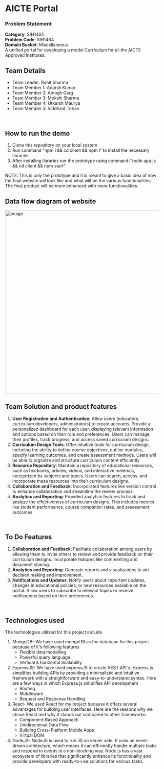 # AICTE Portal
### Problem Statement
**Category**: SIH1464 <br/>
**Problem Code**: SIH1464 <br/>
**Domain Bucket**: Miscellaneous <br/>
A unified portal for developing a model Curriculum for all the AICTE Approved Institutes.
<br/>

## Team Details
- Team Leader: Rohit Sharma <br/>
- Team Member 1: Adarsh Kumar <br/>
- Team Member 2: Amogh Garg <br/>
- Team Member 3: Mokshi Sharma <br/>
- Team Member 4: Utkarsh Maurya <br/>
- Team Member 5: Siddhant Tohan
<br/>

## How to run the demo
1. Clone this repository on your local system
2. Run command "npm i && cd client && npm i" to install the necessary libraries
3. After installing libraries run the prototype using command-"node app.js && cd client && npm start"

NOTE: This is only the prototype and it is meant to give a basic idea of how the final website will look like and what will be the various functionalities. The final product will be more enhanced with more functionalities.
<br/>

## Data flow diagram of website
<img width="600" alt="image" src="https://github.com/rohit108180/AICTE/assets/71789479/8df05e34-8823-4c21-899f-395bc401e846">
<br/>

## Team Solution and product features
1. **User Registration and Authentication**: Allow users (educators, curriculum developers, administrators) to create accounts. Provide a personalized dashboard for each user, displaying relevant information and options based on their role and preferences. Users can manage their profiles, track progress, and access saved curriculum designs.
2. **Curriculum Design Tools**: Offer intuitive tools for curriculum design, including the ability to define course objectives, outline modules, specify learning outcomes, and create assessment methods. Users will be able to organize and structure curriculum content efficiently.
3. **Resource Repository**: Maintain a repository of educational resources, such as textbooks, articles, videos, and interactive materials, categorized by subjects and topics. Users can search, access, and incorporate these resources into their curriculum designs.
4. **Collaboration and Feedback**: Incorporated features like version control to enhance collaboration and streamline the review process.
5. **Analytics and Reporting**: Provided analytics features to track and analyze the effectiveness of curriculum designs. This includes metrics like student performance, course completion rates, and assessment outcomes.
<br/>

## To Do Features
1. **Collaboration and Feedback**: Facilitate collaboration among users by allowing them to invite others to review and provide feedback on their curriculum designs. Incorporate features like commenting and document sharing.
2. **Analytics and Reporting**: Generate reports and visualizations to aid decision making and improvement.
3. **Notifications and Updates**: Notify users about important updates, changes in educational policies, or new resources available on the portal. Allow users to subscribe to relevant topics or receive notifications based on their preferences.
<br/>

## Technologies used
The technologies utilized for this project include 
1. MongoDB- We have used mongoDB as the database for this project because of it's following features
    - Flexible data modelling
    - Powerful query language
    - Vertical & horizontal Scalability
2. ExpressJS- We have used expressJS to create REST API's. Express.js simplifies building APIs by providing a minimalistic and intuitive framework with a straightforward and easy-to-understand syntax. Here are a few ways in which Express.js simplifies API development 
    - Routing
    - Middleware
    - Request and Response Handling
3. React- We used React for my project because it offers several advantages for building user interfaces. Here are the reasons why we chose React and why it stands out compared to other frameworks:
    - Component-Based Approach
    - Unidirectional Data Flow
    - Building Cross-Platform Mobile Apps
    - Virtual DOM
4. NodeJS- NodeJS is used to run JS on server side. It uses an event-driven architecture, which means it can efficiently handle multiple tasks and respond to events in a non-blocking way. Node.js has a vast ecosystem of libraries that significantly enhance its functionality and provide developers with ready-to-use solutions for various tasks.
